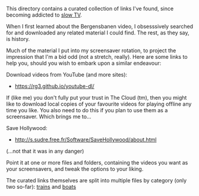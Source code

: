 This directory contains a curated collection of links I've found,
since becoming addicted to [slow
TV](https://en.wikipedia.org/wiki/Slow_television).

When I first learned about the Bergensbanen video, I obsesssively
searched for and downloaded any related material I could find.  The
rest, as they say, is history.

Much of the material I put into my screensaver rotation, to project
the impression that I'm a bid odd (not a stretch, really).  Here are
some links to help you, should you wish to embark upon a similar
endeavour:

Download videos from YouTube (and more sites):

 - https://rg3.github.io/youtube-dl/

If (like me) you don't fully put your trust in The Cloud (tm), then
you might like to download local copies of your favourite videos for
playing offline any time you like.  You also need to do this if you
plan to use them as a screensaver.  Which brings me to...

Save Hollywood:

 - http://s.sudre.free.fr/Software/SaveHollywood/about.html

(...not that it was in any danger)

Point it at one or more files and folders, containing the videos you
want as your screensavers, and tweak the options to your liking.

The curated links themselves are split into multiple files by category
(only two so-far): [trains](trains.md) and [boats](boats.md)
